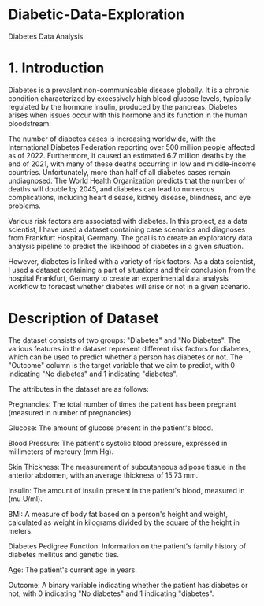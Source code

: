 # Diabetic-Data-Exploration
Diabetes Data Analysis
# 1. Introduction

Diabetes is a prevalent non-communicable disease globally. It is a chronic condition characterized by excessively high blood glucose levels, typically regulated by the hormone insulin, produced by the pancreas. Diabetes arises when issues occur with this hormone and its function in the human bloodstream.

The number of diabetes cases is increasing worldwide, with the International Diabetes Federation reporting over 500 million people affected as of 2022. Furthermore, it caused an estimated 6.7 million deaths by the end of 2021, with many of these deaths occurring in low and middle-income countries. Unfortunately, more than half of all diabetes cases remain undiagnosed. The World Health Organization predicts that the number of deaths will double by 2045, and diabetes can lead to numerous complications, including heart disease, kidney disease, blindness, and eye problems.

Various risk factors are associated with diabetes. In this project, as a data scientist, I have used a dataset containing case scenarios and diagnoses from Frankfurt Hospital, Germany. The goal is to create an exploratory data analysis pipeline to predict the likelihood of diabetes in a given situation.

However, diabetes is linked with a variety of risk factors. As a data scientist, I used a dataset containing a part of situations and their conclusion from the hospital Frankfurt, Germany to create an experimental data analysis workflow to forecast whether diabetes will arise or not in a given scenario.

# Description of Dataset

The dataset consists of two groups: "Diabetes" and "No Diabetes". The various features in the dataset represent different risk factors for diabetes, which can be used to predict whether a person has diabetes or not. The "Outcome" column is the target variable that we aim to predict, with 0 indicating "No diabetes" and 1 indicating "diabetes".

The attributes in the dataset are as follows:

Pregnancies: The total number of times the patient has been pregnant (measured in number of pregnancies).

Glucose: The amount of glucose present in the patient's blood.

Blood Pressure: The patient's systolic blood pressure, expressed in millimeters of mercury (mm Hg).

Skin Thickness: The measurement of subcutaneous adipose tissue in the anterior abdomen, with an average thickness of 15.73 mm.

Insulin: The amount of insulin present in the patient's blood, measured in (mu U/ml).

BMI: A measure of body fat based on a person's height and weight, calculated as weight in kilograms divided by the square of the height in meters.

Diabetes Pedigree Function: Information on the patient's family history of diabetes mellitus and genetic ties.

Age: The patient's current age in years.

Outcome: A binary variable indicating whether the patient has diabetes or not, with 0 indicating "No diabetes" and 1 indicating "diabetes".


